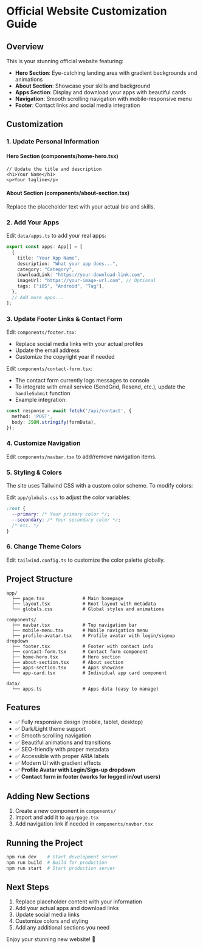# Official Website Customization Guide

## Overview
This is your stunning official website featuring:
- **Hero Section**: Eye-catching landing area with gradient backgrounds and animations
- **About Section**: Showcase your skills and background
- **Apps Section**: Display and download your apps with beautiful cards
- **Navigation**: Smooth scrolling navigation with mobile-responsive menu
- **Footer**: Contact links and social media integration

## Customization

### 1. Update Personal Information

#### Hero Section (components/home-hero.tsx)
```tsx
// Update the title and description
<h1>Your Name</h1>
<p>Your tagline</p>
```

#### About Section (components/about-section.tsx)
Replace the placeholder text with your actual bio and skills.

### 2. Add Your Apps

Edit `data/apps.ts` to add your real apps:

```typescript
export const apps: App[] = [
  {
    title: "Your App Name",
    description: "What your app does...",
    category: "Category",
    downloadLink: "https://your-download-link.com",
    imageUrl: "https://your-image-url.com", // Optional
    tags: ["iOS", "Android", "Tag"],
  },
  // Add more apps...
];
```

### 3. Update Footer Links & Contact Form

Edit `components/footer.tsx`:
- Replace social media links with your actual profiles
- Update the email address
- Customize the copyright year if needed

Edit `components/contact-form.tsx`:
- The contact form currently logs messages to console
- To integrate with email service (SendGrid, Resend, etc.), update the `handleSubmit` function
- Example integration:
```typescript
const response = await fetch('/api/contact', {
  method: 'POST',
  body: JSON.stringify(formData),
});
```

### 4. Customize Navigation

Edit `components/navbar.tsx` to add/remove navigation items.

### 5. Styling & Colors

The site uses Tailwind CSS with a custom color scheme. To modify colors:

Edit `app/globals.css` to adjust the color variables:
```css
:root {
  --primary: /* Your primary color */;
  --secondary: /* Your secondary color */;
  /* etc. */
}
```

### 6. Change Theme Colors

Edit `tailwind.config.ts` to customize the color palette globally.

## Project Structure

```
app/
  ├── page.tsx              # Main homepage
  ├── layout.tsx            # Root layout with metadata
  └── globals.css           # Global styles and animations

components/
  ├── navbar.tsx            # Top navigation bar
  ├── mobile-menu.tsx       # Mobile navigation menu
  ├── profile-avatar.tsx    # Profile avatar with login/signup dropdown
  ├── footer.tsx            # Footer with contact info
  ├── contact-form.tsx      # Contact form component
  ├── home-hero.tsx         # Hero section
  ├── about-section.tsx     # About section
  ├── apps-section.tsx      # Apps showcase
  └── app-card.tsx          # Individual app card component

data/
  └── apps.ts               # Apps data (easy to manage)
```

## Features

- ✅ Fully responsive design (mobile, tablet, desktop)
- ✅ Dark/Light theme support
- ✅ Smooth scrolling navigation
- ✅ Beautiful animations and transitions
- ✅ SEO-friendly with proper metadata
- ✅ Accessible with proper ARIA labels
- ✅ Modern UI with gradient effects
- ✅ **Profile Avatar with Login/Sign-up dropdown**
- ✅ **Contact form in footer (works for logged in/out users)**

## Adding New Sections

1. Create a new component in `components/`
2. Import and add it to `app/page.tsx`
3. Add navigation link if needed in `components/navbar.tsx`

## Running the Project

```bash
npm run dev    # Start development server
npm run build  # Build for production
npm run start  # Start production server
```

## Next Steps

1. Replace placeholder content with your information
2. Add your actual apps and download links
3. Update social media links
4. Customize colors and styling
5. Add any additional sections you need

Enjoy your stunning new website! 🚀

